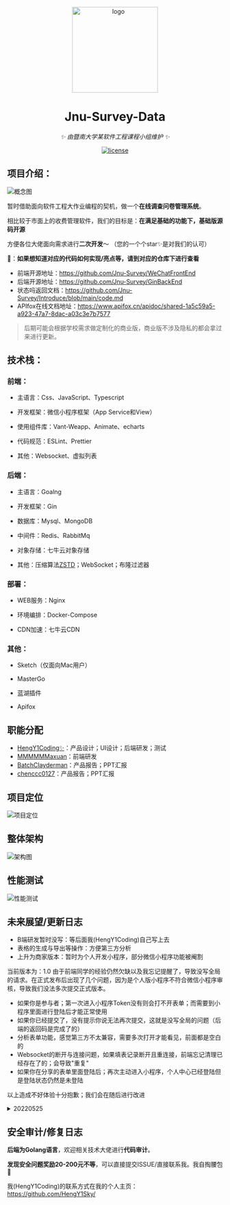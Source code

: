 <p align="center">
  <a href="https://github.com/Jnu-Survey">
    <img src="https://raw.githubusercontent.com/Jnu-Survey/Introduce/main/assets/logo.png" width="200" height="200" alt="logo">
  </a>
</p>
<div align="center">

# Jnu-Survey-Data

_✨ 由暨南大学某软件工程课程小组维护 ✨_  

</div>

<p align="center">
  <a href="https://github.com/HengY1Sky/JNU-ToolsBox">
    <img src="https://img.shields.io/badge/Version-0.0.1-orange" alt="license">
  </a>
</p>

##  项目介绍：

![概念图](https://raw.githubusercontent.com/Jnu-Survey/Introduce/main/assets/poster_1.png)

暂时借助面向软件工程大作业编程的契机，做一个**在线调查问卷管理系统**。

相比较于市面上的收费管理软件，我们的目标是：**在满足基础的功能下，基础版源码开源**

方便各位大佬面向需求进行**二次开发**～ （您的一个个star✨是对我们的认可）

🔭：**如果想知道对应的代码如何实现/亮点等，请到对应的仓库下进行查看**

- 前端开源地址：https://github.com/Jnu-Survey/WeChatFrontEnd
- 后端开源地址：https://github.com/Jnu-Survey/GinBackEnd
- 状态吗返回文档：https://github.com/Jnu-Survey/Introduce/blob/main/code.md
- APIfox在线文档地址：https://www.apifox.cn/apidoc/shared-1a5c59a5-a923-47a7-8dac-a03c3e7b7577

> 后期可能会根据学校需求做定制化的商业版，商业版不涉及隐私的都会拿过来进行更新。

##  技术栈：

###  前端：

- 主语言：Css、JavaScript、Typescript

- 开发框架：微信小程序框架（App Service和View）

- 使用组件库：Vant-Weapp、Animate、echarts

- 代码规范：ESLint、Prettier

- 其他：Websocket、虚拟列表

###  后端：

- 主语言：Goalng

- 开发框架：Gin

- 数据库：Mysql、MongoDB

- 中间件：Redis、RabbitMq

- 对象存储：七牛云对象存储

- 其他：压缩算法[ZSTD](https://github.com/klauspost/compress/tree/master/zstd)；WebSocket；布隆过滤器

###  部署：

- WEB服务：Nginx

- 环境编排：Docker-Compose

- CDN加速：七牛云CDN

###  其他：

- Sketch（仅面向Mac用户）

- MasterGo

- 蓝湖插件

- Apifox

## 职能分配

- [HengY1Coding✨](https://github.com/orgs/Jnu-Survey/people/HengY1Sky)：产品设计；UI设计；后端研发；测试
- [MMMMMMaxuan](https://github.com/orgs/Jnu-Survey/people/MMMMMMaxuan)：前端研发
- [BatchClayderman](https://github.com/orgs/Jnu-Survey/people/BatchClayderman)：产品报告；PPT汇报
- [chenccc0127](https://github.com/orgs/Jnu-Survey/people/chenccc0127)：产品报告；PPT汇报

##  项目定位

![项目定位](https://raw.githubusercontent.com/Jnu-Survey/Introduce/main/assets/location_1.png)

##  整体架构

![架构图](https://raw.githubusercontent.com/Jnu-Survey/Introduce/main/assets/framework.png)

##  性能测试

![性能测试](https://raw.githubusercontent.com/Jnu-Survey/Introduce/main/assets/performance_1.png)

##  未来展望/更新日志

- B端研发暂时没写：等后面我(HengY1Coding)自己写上去
- 表格的生成与导出等操作：方便第三方分析
- 上升为商家版本：暂时为个人开发小程序，部分微信小程序功能被阉割

当前版本为：1.0
由于前端同学的经验仍然欠缺以及我忘记提醒了，导致没写全局的请求。在正式发布后出现了几个问题，因为是个人版小程序不符合微信小程序审核，导致我们没法多次提交正式版本。

- 如果你是参与者；第一次进入小程序Token没有则会打不开表单；而需要到小程序里面进行登陆后才能正常使用
- 如果你已经提交了，没有提示你说无法再次提交，这就是没写全局的问题（后端的返回码是完成了的）
- 分析表单功能，感觉第三方不太兼容，需要多次打开才能看见，前面都是空白的
- Websocket的断开与连接问题，如果填表记录断开且重连接，前端忘记清理已经存在了的；会导致"重复"
- 如果你在分享的表单里面登陆后；再次主动进入小程序，个人中心已经登陆但是登陆状态仍然是未登陆

以上造成不好体验十分抱歉；我们会在随后进行改进

<details>
<summary>20220525</summary>
<h3>杀青</h3>

- 经过测试后返现返回顺序反了；影响体验
- Websocket发现Bug并且联合在此再次测试了下
- 前端测试完毕
- 经过测压后发现：如果单纯的链接的话会导致链接失败；所以加入连接池
- 后端经过脱敏后正式开源
</details>

##  安全审计/修复日志

**后端为Golang语言**，欢迎相关技术大佬进行**代码审计**。

**发现安全问题奖励20-200元不等**，可以直接提交ISSUE/直接联系我。我自掏腰包🐶

我(HengY1Coding)的联系方式在我的个人主页：https://github.com/HengY1Sky/
